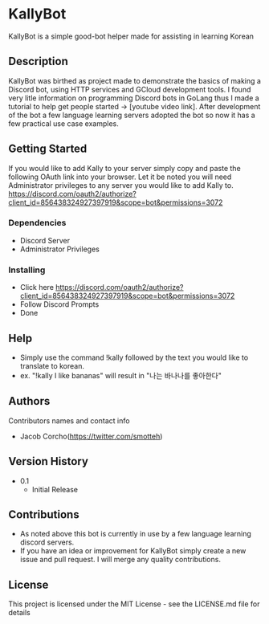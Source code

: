 # KallyBot

KallyBot is a simple good-bot helper made for assisting in learning Korean

## Description

KallyBot was birthed as project made to demonstrate the basics of making a Discord bot, using HTTP services and GCloud
development tools. I found very litle information on programming Discord bots in GoLang thus I made a tutorial to help
get people started -> [youtube video link]. After development of the bot a few language learning servers adopted the bot
so now it has a few practical use case examples.

## Getting Started

If you would like to add Kally to your server simply copy and paste the following OAuth link into your browser. Let it
be noted you will need Administrator privileges to any server you would like to add Kally
to. https://discord.com/oauth2/authorize?client_id=856438324927397919&scope=bot&permissions=3072

### Dependencies

* Discord Server
* Administrator Privileges

### Installing

* Click here https://discord.com/oauth2/authorize?client_id=856438324927397919&scope=bot&permissions=3072
* Follow Discord Prompts
* Done

## Help

* Simply use the command !kally followed by the text you would like to translate to korean.
* ex. "!kally I like bananas" will result in "나는 바나나를 좋아한다"

## Authors

Contributors names and contact info

* Jacob Corcho(https://twitter.com/smotteh)

## Version History

* 0.1
  * Initial Release

## Contributions

* As noted above this bot is currently in use by a few language learning discord servers.
* If you have an idea or improvement for KallyBot simply create a new issue and pull request. I will merge any quality
  contributions.

## License

This project is licensed under the MIT License - see the LICENSE.md file for details
